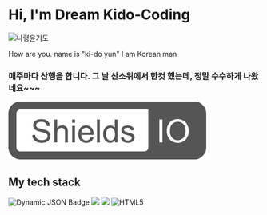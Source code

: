 # Hi, I'm Dream Kido-Coding
![나령윤기도](https://avatars.githubusercontent.com/u/61651321?v=4)

How are you.
name is "ki-do yun"
I am Korean man
### 매주마다 산행을 합니다. 그 날 산소위에서 한컷 했는데, 정말 수수하게 나왔 네요~~~

![](https://raw.githubusercontent.com/badges/shields/master/readme-logo.svg?sanitize=true)
<h2> My tech stack </h2>


![Dynamic JSON Badge](https://img.shields.io/badge/dynamic/json)
![](https://github.com/simple-icons/simple-icons/labels/new%20icon)
![](https://img.shields.io/npm/v/npm.svg?logo=nodedotjs)
![HTML5](https://img.shields.io/badge/just%20the%20message-8A2BE2)
